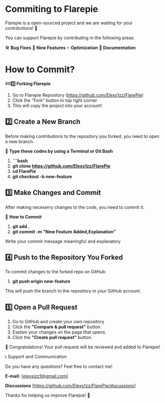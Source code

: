 # Commiting to Flarepie

Flarepie is a open-sourced project and we are waiting for your contributions! 🎉

You can support Flarepie by contributing in the following areas: 

🛠 **Bug Fixes**
🚀 **New Features**
⚡ **Optimization**
📖 **Documentation**

# How to Commit?

##**1️⃣ Forking Flarepie**
1. Go to Flarepie Repository (https://github.com/Elexs1zz/FlarePie)
2. Click the "Fork" button in top right corner
3. This will copy the project into your account!

## **2️⃣ Create a New Branch**  
Before making contributions to the repository you forked, you need to open a new branch.

📌 **Type these codes by using a Terminal or Git Bash**
1. **```bash**
2. **git clone https://github.com/Elexs1zz/FlarePie**
3. **cd FlarePie**
4. **git checkout -b new-feature**

## **3️⃣ Make Changes and Commit**  
After making neceserry changes to the code, you need to commit it.

📌 **How to Commit**
1. **git add .**
2. **git commit -m "New Feature Added,Explanation"**
   
Write your commit message meaningful and explanatory

## **4️⃣ Push to the Repository You Forked**
To commit changes to the forked repo on GitHub:

1. **git push origin new-feature**
   
This will push the branch to the repository in your GitHub account.

## **5️⃣ Open a Pull Request**
1. Go to GitHub and create your own repository
2. Click  the **"Compare & pull request"** button.
3. Explain your changes on the page that opens.
4. Click the **"Create pull request"** button.

🎉 Congratulations! Your pull request will be reviewed and added to Flarepie!

📞 Support and Communication

Do you have any questions? Feel free to contact me!

**E-mail:** [elexsizz1@gmail.com]

**Discussions** [https://github.com/Elexs1zz/FlarePie/discussions]

Thanks for helping us improve Flarepie! 🚀





 


